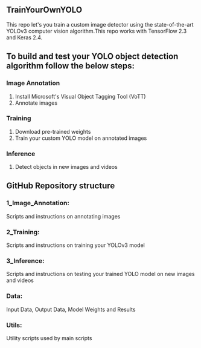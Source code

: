 ## TrainYourOwnYOLO

This repo let's you train a custom image detector using the state-of-the-art YOLOv3 computer vision algorithm.This repo works with TensorFlow 2.3 and Keras 2.4.

## To build and test your YOLO object detection algorithm follow the below steps:

### Image Annotation
1. Install Microsoft's Visual Object Tagging Tool (VoTT)
2. Annotate images
### Training
1. Download pre-trained weights
2. Train your custom YOLO model on annotated images
### Inference
1. Detect objects in new images and videos

## GitHub Repository structure
### 1_Image_Annotation: 
Scripts and instructions on annotating images
### 2_Training: 
Scripts and instructions on training your YOLOv3 model
### 3_Inference: 
Scripts and instructions on testing your trained YOLO model on new images and videos
### Data: 
Input Data, Output Data, Model Weights and Results
### Utils: 
Utility scripts used by main scripts
